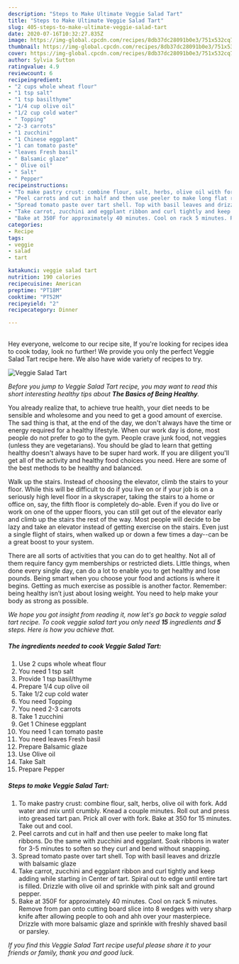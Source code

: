 ```yaml
---
description: "Steps to Make Ultimate Veggie Salad Tart"
title: "Steps to Make Ultimate Veggie Salad Tart"
slug: 405-steps-to-make-ultimate-veggie-salad-tart
date: 2020-07-16T10:32:27.835Z
image: https://img-global.cpcdn.com/recipes/8db37dc28091b0e3/751x532cq70/veggie-salad-tart-recipe-main-photo.jpg
thumbnail: https://img-global.cpcdn.com/recipes/8db37dc28091b0e3/751x532cq70/veggie-salad-tart-recipe-main-photo.jpg
cover: https://img-global.cpcdn.com/recipes/8db37dc28091b0e3/751x532cq70/veggie-salad-tart-recipe-main-photo.jpg
author: Sylvia Sutton
ratingvalue: 4.9
reviewcount: 6
recipeingredient:
- "2 cups whole wheat flour"
- "1 tsp salt"
- "1 tsp basilthyme"
- "1/4 cup olive oil"
- "1/2 cup cold water"
- " Topping"
- "2-3 carrots"
- "1 zucchini"
- "1 Chinese eggplant"
- "1 can tomato paste"
- "leaves Fresh basil"
- " Balsamic glaze"
- " Olive oil"
- " Salt"
- " Pepper"
recipeinstructions:
- "To make pastry crust: combine flour, salt, herbs, olive oil with fork. Add water and mix until crumbly. Knead a couple minutes. Roll out and press into greased tart pan. Prick all over with fork. Bake at 350 for 15 minutes. Take out and cool."
- "Peel carrots and cut in half and then use peeler to make long flat ribbons. Do the same with zucchini and eggplant. Soak ribbons in water for 3-5 minutes to soften so they curl and bend without snapping."
- "Spread tomato paste over tart shell. Top with basil leaves and drizzle with balsamic glaze"
- "Take carrot, zucchini and eggplant ribbon and curl tightly and keep adding while starting in Center of tart. Spiral out to edge until entire tart is filled. Drizzle with olive oil and sprinkle with pink salt and ground pepper."
- "Bake at 350F for approximately 40 minutes. Cool on rack 5 minutes. Remove from pan onto cutting board slice into 8 wedges with very sharp knife after allowing people to ooh and ahh over your masterpiece. Drizzle with more balsamic glaze and sprinkle with freshly shaved basil or parsley."
categories:
- Recipe
tags:
- veggie
- salad
- tart

katakunci: veggie salad tart 
nutrition: 190 calories
recipecuisine: American
preptime: "PT18M"
cooktime: "PT52M"
recipeyield: "2"
recipecategory: Dinner

---
```

<br>
Hey everyone, welcome to our recipe site, If you're looking for recipes idea to cook today, look no further! We provide you only the perfect Veggie Salad Tart recipe here. We also have wide variety of recipes to try.
<br>


![Veggie Salad Tart](https://img-global.cpcdn.com/recipes/8db37dc28091b0e3/751x532cq70/veggie-salad-tart-recipe-main-photo.jpg)

<i>Before you jump to Veggie Salad Tart recipe, you may want to read this short interesting healthy tips about <strong>The Basics of Being Healthy</strong>.</i>

You already realize that, to achieve true health, your diet needs to be sensible and wholesome and you need to get a good amount of exercise. The sad thing is that, at the end of the day, we don't always have the time or energy required for a healthy lifestyle. When our work day is done, most people do not prefer to go to the gym. People crave junk food, not veggies (unless they are vegetarians). You should be glad to learn that getting healthy doesn't always have to be super hard work. If you are diligent you'll get all of the activity and healthy food choices you need. Here are some of the best methods to be healthy and balanced.

Walk up the stairs. Instead of choosing the elevator, climb the stairs to your floor. While this will be difficult to do if you live on or if your job is on a seriously high level floor in a skyscraper, taking the stairs to a home or office on, say, the fifth floor is completely do-able. Even if you do live or work on one of the upper floors, you can still get out of the elevator early and climb up the stairs the rest of the way. Most people will decide to be lazy and take an elevator instead of getting exercise on the stairs. Even just a single flight of stairs, when walked up or down a few times a day--can be a great boost to your system. 

There are all sorts of activities that you can do to get healthy. Not all of them require fancy gym memberships or restricted diets. Little things, when done every single day, can do a lot to enable you to get healthy and lose pounds. Being smart when you choose your food and actions is where it begins. Getting as much exercise as possible is another factor. Remember: being healthy isn’t just about losing weight. You need to help make your body as strong as possible. 


<i>We hope you got insight from reading it, now let's go back to veggie salad tart recipe. To cook veggie salad tart you only need <strong>15</strong> ingredients and <strong>5</strong> steps. Here is how you achieve that.
</i>

##### The ingredients needed to cook Veggie Salad Tart:

1. Use 2 cups whole wheat flour
1. You need 1 tsp salt
1. Provide 1 tsp basil/thyme
1. Prepare 1/4 cup olive oil
1. Take 1/2 cup cold water
1. You need  Topping
1. You need 2-3 carrots
1. Take 1 zucchini
1. Get 1 Chinese eggplant
1. You need 1 can tomato paste
1. You need leaves Fresh basil
1. Prepare  Balsamic glaze
1. Use  Olive oil
1. Take  Salt
1. Prepare  Pepper


##### Steps to make Veggie Salad Tart:

1. To make pastry crust: combine flour, salt, herbs, olive oil with fork. Add water and mix until crumbly. Knead a couple minutes. Roll out and press into greased tart pan. Prick all over with fork. Bake at 350 for 15 minutes. Take out and cool.
1. Peel carrots and cut in half and then use peeler to make long flat ribbons. Do the same with zucchini and eggplant. Soak ribbons in water for 3-5 minutes to soften so they curl and bend without snapping.
1. Spread tomato paste over tart shell. Top with basil leaves and drizzle with balsamic glaze
1. Take carrot, zucchini and eggplant ribbon and curl tightly and keep adding while starting in Center of tart. Spiral out to edge until entire tart is filled. Drizzle with olive oil and sprinkle with pink salt and ground pepper.
1. Bake at 350F for approximately 40 minutes. Cool on rack 5 minutes. Remove from pan onto cutting board slice into 8 wedges with very sharp knife after allowing people to ooh and ahh over your masterpiece. Drizzle with more balsamic glaze and sprinkle with freshly shaved basil or parsley.


<i>If you find this Veggie Salad Tart recipe useful please share it to your friends or family, thank you and good luck.</i>
